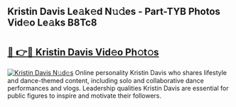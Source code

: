 ## Kristin Davis Le𝚊k𝚎d N𝚞𝚍es - Part-TYB Photos Vid𝚎o Le𝚊ks B8Tc8

# <h2><a href="http://fbfsjej.evod.top/?m=Kristin+Davis">🔗 👉🔴 Kristin Davis Vid𝚎o Ph𝚘t𝚘s</a></h2>

[![Kristin Davis N𝚞d𝚎s](https://i.imgur.com/8V9OHl7.gif)](http://fbfsjej.evod.top/?m=Kristin+Davis)
Online personality Kristin Davis who shares lifestyle and dance-themed content, including solo and collaborative dance performances and vlogs. Leadership qualities Kristin Davis are essential for public figures to inspire and motivate their followers. 
